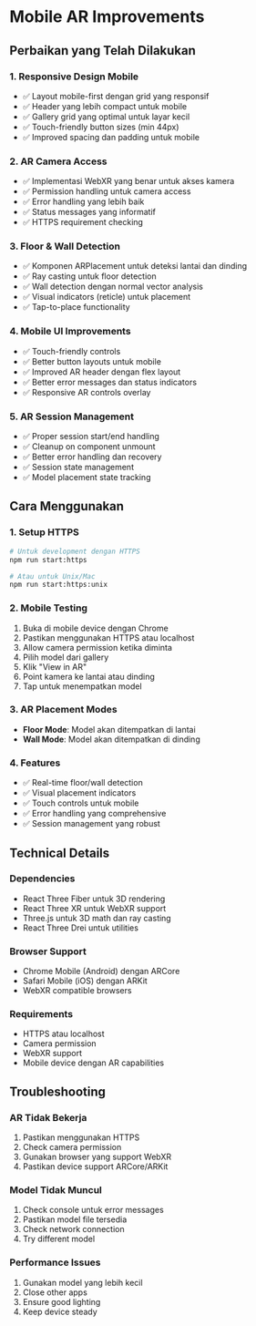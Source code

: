 # Mobile AR Improvements

## Perbaikan yang Telah Dilakukan

### 1. Responsive Design Mobile

- ✅ Layout mobile-first dengan grid yang responsif
- ✅ Header yang lebih compact untuk mobile
- ✅ Gallery grid yang optimal untuk layar kecil
- ✅ Touch-friendly button sizes (min 44px)
- ✅ Improved spacing dan padding untuk mobile

### 2. AR Camera Access

- ✅ Implementasi WebXR yang benar untuk akses kamera
- ✅ Permission handling untuk camera access
- ✅ Error handling yang lebih baik
- ✅ Status messages yang informatif
- ✅ HTTPS requirement checking

### 3. Floor & Wall Detection

- ✅ Komponen ARPlacement untuk deteksi lantai dan dinding
- ✅ Ray casting untuk floor detection
- ✅ Wall detection dengan normal vector analysis
- ✅ Visual indicators (reticle) untuk placement
- ✅ Tap-to-place functionality

### 4. Mobile UI Improvements

- ✅ Touch-friendly controls
- ✅ Better button layouts untuk mobile
- ✅ Improved AR header dengan flex layout
- ✅ Better error messages dan status indicators
- ✅ Responsive AR controls overlay

### 5. AR Session Management

- ✅ Proper session start/end handling
- ✅ Cleanup on component unmount
- ✅ Better error handling dan recovery
- ✅ Session state management
- ✅ Model placement state tracking

## Cara Menggunakan

### 1. Setup HTTPS

```bash
# Untuk development dengan HTTPS
npm run start:https

# Atau untuk Unix/Mac
npm run start:https:unix
```

### 2. Mobile Testing

1. Buka di mobile device dengan Chrome
2. Pastikan menggunakan HTTPS atau localhost
3. Allow camera permission ketika diminta
4. Pilih model dari gallery
5. Klik "View in AR"
6. Point kamera ke lantai atau dinding
7. Tap untuk menempatkan model

### 3. AR Placement Modes

- **Floor Mode**: Model akan ditempatkan di lantai
- **Wall Mode**: Model akan ditempatkan di dinding

### 4. Features

- ✅ Real-time floor/wall detection
- ✅ Visual placement indicators
- ✅ Touch controls untuk mobile
- ✅ Error handling yang comprehensive
- ✅ Session management yang robust

## Technical Details

### Dependencies

- React Three Fiber untuk 3D rendering
- React Three XR untuk WebXR support
- Three.js untuk 3D math dan ray casting
- React Three Drei untuk utilities

### Browser Support

- Chrome Mobile (Android) dengan ARCore
- Safari Mobile (iOS) dengan ARKit
- WebXR compatible browsers

### Requirements

- HTTPS atau localhost
- Camera permission
- WebXR support
- Mobile device dengan AR capabilities

## Troubleshooting

### AR Tidak Bekerja

1. Pastikan menggunakan HTTPS
2. Check camera permission
3. Gunakan browser yang support WebXR
4. Pastikan device support ARCore/ARKit

### Model Tidak Muncul

1. Check console untuk error messages
2. Pastikan model file tersedia
3. Check network connection
4. Try different model

### Performance Issues

1. Gunakan model yang lebih kecil
2. Close other apps
3. Ensure good lighting
4. Keep device steady
